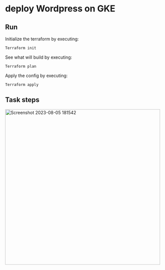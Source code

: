 # deploy Wordpress on GKE 
## Run 

Initialize the terraform by executing:

    Terraform init

See what will build by executing:

    Terraform plan

Apply the config by executing:

    Terraform apply

## Task steps
<img width="500" alt="Screenshot 2023-08-05 181542" src="https://github.com/odaymahamid2211/WordpressOnGKE/assets/126683590/dac6cb6a-9d14-4ff8-959b-d99288240b65">

